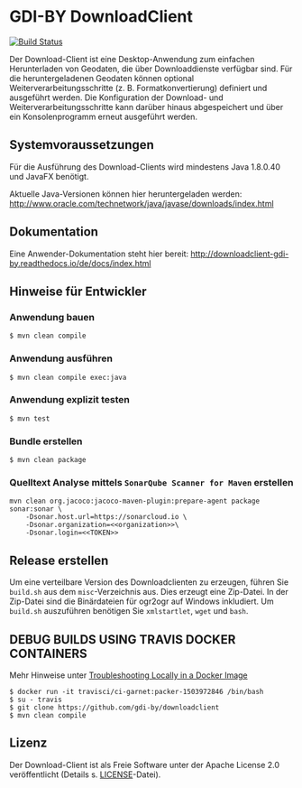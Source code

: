 # GDI-BY DownloadClient 
[![Build Status](https://travis-ci.org/gdi-by/downloadclient.svg?branch=master)](https://travis-ci.org/gdi-by/downloadclient)


Der Download-Client ist eine Desktop-Anwendung zum einfachen Herunterladen von Geodaten, die über Downloaddienste verfügbar sind. Für die heruntergeladenen Geodaten können optional Weiterverarbeitungsschritte (z. B. Formatkonvertierung) definiert und ausgeführt werden. Die Konfiguration der Download- und Weiterverarbeitungsschritte kann darüber hinaus abgespeichert und über ein Konsolenprogramm erneut ausgeführt werden.

## Systemvoraussetzungen

Für die Ausführung des Download-Clients wird mindestens Java 1.8.0.40 und JavaFX benötigt.

Aktuelle Java-Versionen können hier heruntergeladen werden: http://www.oracle.com/technetwork/java/javase/downloads/index.html


## Dokumentation

Eine Anwender-Dokumentation steht hier bereit: http://downloadclient-gdi-by.readthedocs.io/de/docs/index.html


## Hinweise für Entwickler

### Anwendung bauen 

    $ mvn clean compile

### Anwendung ausführen

    $ mvn clean compile exec:java

### Anwendung explizit testen

    $ mvn test

### Bundle erstellen

    $ mvn clean package

### Quelltext Analyse mittels `SonarQube Scanner for Maven` erstellen

```
mvn clean org.jacoco:jacoco-maven-plugin:prepare-agent package sonar:sonar \
    -Dsonar.host.url=https://sonarcloud.io \
    -Dsonar.organization=<<organization>>\
    -Dsonar.login=<<TOKEN>>
```

## Release erstellen
Um eine verteilbare Version des Downloadclienten zu erzeugen, führen Sie
`build.sh` aus dem `misc`-Verzeichnis aus.
Dies erzeugt eine Zip-Datei. In der Zip-Datei sind die Binärdateien
für ogr2ogr auf Windows inkludiert.
Um `build.sh` auszuführen benötigen Sie `xmlstartlet`, `wget` und `bash`.

## DEBUG BUILDS USING TRAVIS DOCKER CONTAINERS

Mehr Hinweise unter [Troubleshooting Locally in a Docker Image](https://docs.travis-ci.com/user/common-build-problems/#Troubleshooting-Locally-in-a-Docker-Image)

```
$ docker run -it travisci/ci-garnet:packer-1503972846 /bin/bash
$ su - travis
$ git clone https://github.com/gdi-by/downloadclient
$ mvn clean compile
```

## Lizenz

Der Download-Client ist als Freie Software unter der Apache License 2.0 veröffentlicht (Details s. [LICENSE](LICENSE)-Datei).
